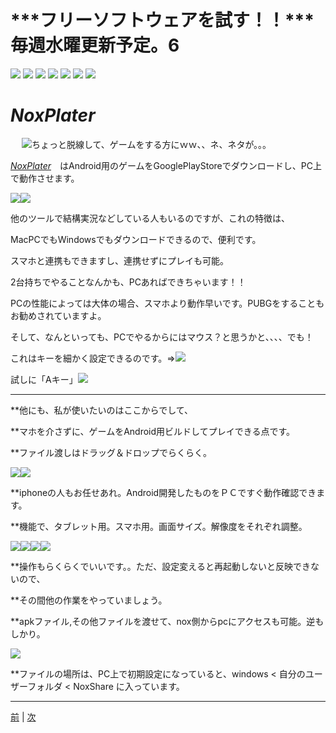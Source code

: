 # ***フリーソフトウェアを試す！！***毎週水曜更新予定。6

[![](https://raw.githubusercontent.com/175B005/direction_rink/master/d1.png)](https://github.com/175B005/weekreport)  [![](https://raw.githubusercontent.com/175B005/direction_rink/master/d2.png)](https://github.com/175B005/weekreport2)  [![](https://raw.githubusercontent.com/175B005/direction_rink/master/d3.png)](https://github.com/175B005/weekreport3)  [![](https://raw.githubusercontent.com/175B005/direction_rink/master/d4.png)](https://github.com/175B005/weekreport4)  [![](https://raw.githubusercontent.com/175B005/direction_rink/master/d5.png)](https://github.com/175B005/weekreport5)  [![](https://raw.githubusercontent.com/175B005/direction_rink/master/d6.png)](https://github.com/175B005/weekreport6)  [![](https://raw.githubusercontent.com/175B005/direction_rink/master/d7.png)](https://github.com/175B005/weekreport7)

# *NoxPlater*
　
 [![](https://raw.githubusercontent.com/175B005/direction_rink/master/noximage1.png)](https://jp.bignox.com/)ちょっと脱線して、ゲームをする方にｗｗ、、ネ、ネタが。。。
 
[*NoxPlater*](https://jp.bignox.com/)　はAndroid用のゲームをGooglePlayStoreでダウンロードし、PC上で動作させます。

![](https://raw.githubusercontent.com/175B005/direction_rink/master/noximage2.jpg)![](https://raw.githubusercontent.com/175B005/direction_rink/master/noximage3.jpg)

他のツールで結構実況などしている人もいるのですが、これの特徴は、

MacPCでもWindowsでもダウンロードできるので、便利です。

スマホと連携もできますし、連携せずにプレイも可能。

2台持ちでやることなんかも、PCあればできちゃいます！！

PCの性能によっては大体の場合、スマホより動作早いです。PUBGをすることもお勧めされていますよ。

そして、なんといっても、PCでやるからにはマウス？と思うかと、、、、でも！

これはキーを細かく設定できるのです。⇒![](https://raw.githubusercontent.com/175B005/direction_rink/master/noximage7.jpg)

試しに「Aキー」![](https://raw.githubusercontent.com/175B005/direction_rink/master/noximage5.jpg)

---

**他にも、私が使いたいのはここからでして、

**マホを介さずに、ゲームをAndroid用ビルドしてプレイできる点です。

**ファイル渡しはドラッグ＆ドロップでらくらく。

![](https://raw.githubusercontent.com/175B005/direction_rink/master/noximage15.jpg)![](https://raw.githubusercontent.com/175B005/direction_rink/master/noximage16.jpg)

**iphoneの人もお任せあれ。Android開発したものをＰＣですぐ動作確認できます。

**機能で、タブレット用。スマホ用。画面サイズ。解像度をそれぞれ調整。

![](https://raw.githubusercontent.com/175B005/direction_rink/master/noximage13.jpg)![](https://raw.githubusercontent.com/175B005/direction_rink/master/noximage14.jpg)![](https://raw.githubusercontent.com/175B005/direction_rink/master/noximage11.jpg)![](https://raw.githubusercontent.com/175B005/direction_rink/master/noximage12.jpg)

**操作もらくらくでいいです。。ただ、設定変えると再起動しないと反映できないので、

**その間他の作業をやっていましょう。

**apkファイル,その他ファイルを渡せて、nox側からpcにアクセスも可能。逆もしかり。

![](https://raw.githubusercontent.com/175B005/direction_rink/master/noximage17.jpg)

**ファイルの場所は、PC上で初期設定になっていると、windows < 自分のユーザーフォルダ < NoxShare に入っています。

---


[前](https://github.com/175B005/weekreport5) | [次](https://github.com/175B005/weekreport7)
